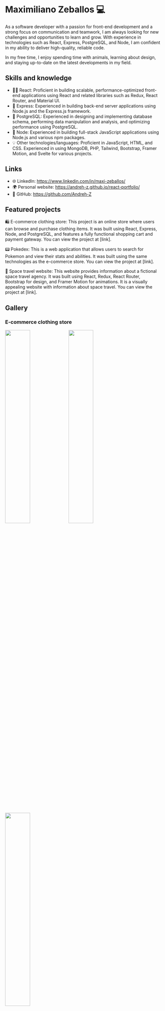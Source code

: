 # Maximiliano Zeballos 💻

As a software developer with a passion for front-end development and a strong focus on communication and teamwork, I am always looking for new challenges and opportunities to learn and grow. With experience in technologies such as React, Express, PostgreSQL, and Node, I am confident in my ability to deliver high-quality, reliable code.

In my free time, I enjoy spending time with animals, learning about design, and staying up-to-date on the latest developments in my field.

## Skills and knowledge

- 🤹‍♂️ React: Proficient in building scalable, performance-optimized front-end applications using React and related libraries such as Redux, React Router, and Material UI.
- 🚀 Express: Experienced in building back-end server applications using Node.js and the Express.js framework.
- 💾 PostgreSQL: Experienced in designing and implementing database schema, performing data manipulation and analysis, and optimizing performance using PostgreSQL.
- 🚧 Node: Experienced in building full-stack JavaScript applications using Node.js and various npm packages.
- 💡 Other technologies/languages: Proficient in JavaScript, HTML, and CSS. Experienced in using MongoDB, PHP, Tailwind, Bootstrap, Framer Motion, and Svelte for various projects.

## Links

- 🌐 LinkedIn: https://www.linkedin.com/in/maxi-zeballos/
- 🌍 Personal website: https://andreh-z.github.io/react-portfolio/
- 🐙 GitHub: https://github.com/Andreh-Z

## Featured projects

🛍 E-commerce clothing store: This project is an online store where users can browse and purchase clothing items. It was built using React, Express, Node, and PostgreSQL, and features a fully functional shopping cart and payment gateway. You can view the project at [link].

📟 Pokedex: This is a web application that allows users to search for Pokemon and view their stats and abilities. It was built using the same technologies as the e-commerce store. You can view the project at [link].

🚀 Space travel website: This website provides information about a fictional space travel agency. It was built using React, Redux, React Router, Bootstrap for design, and Framer Motion for animations. It is a visually appealing website with information about space travel. You can view the project at [link].

## Gallery

### E-commerce clothing store

<img src="https://imgur.com/spcEAhd.png" height="40%" width="40%">
<img src="https://imgur.com/LxNIFUf.png" height="40%" width="40%">
<img src=https://imgur.com/qvD9miM.png" height="40%" width="40%">

### Pokedex

<img src="https://imgur.com/XfZw0N3.png" height="40%" width="40%">
<img src="https://imgur.com/G6vvqBD.png" height="40%" width="40%">
<img src="https://i.imgur.com/BjKvZg1.png" height="40%" width="40%">

### Space travel website

<img src="https://media.giphy.com/media/nbC2CKTOrPc8uW7cB4/giphy.gif" height="40%" width="40%">
<img src="https://imgur.com/VNAWKts.png" height="40%" width="40%">
<img src="https://media.giphy.com/media/fuVITzRUcBucQiDHqV/giphy-downsized-large.gif" height="40%" width="40%">


## Currently working on

I am currently working on designing a fully functional portfolio template using React, Redux, Bootstrap, Framer Motion, and Material UI.

## Contact

- 📧 Email: maxi.zeballos97@gmail.com
- 📱 Phone: +598 097069089

## Awards and recognition

[![trophy](https://github-profile-trophy.vercel.app/?username=Andreh-Z&theme=onedark)](https://github.com/ryo-ma/github-profile-trophy)

## Soft Skills

- 🧑‍🤝‍🧑 Teamwork: I believe that teamwork is essential to the success of any project. I have experience working in team environments and am able to effectively communicate and collaborate with others to achieve common goals.
- 🗣 Communication: I value clear and open communication in any project or job. I am able to effectively convey my ideas and listen to others in order to find solutions and move forward.
- 💡 Creative thinking: I enjoy finding creative solutions to problems and am always looking for ways to improve upon existing processes. I am able to think outside the box and come up with original ideas to add value to a project.
- 🧑‍🔬 Analytical: I have a strong ability to analyze and understand complex systems and processes, and am able to use this skill to identify areas for improvement and come up with solutions.

## Philosophy

"The only place where success comes before work is in the dictionary." - Vidal Sassoon

I believe that hard work and dedication are key to achieving success in any field. I am committed to continuously learning and improving my skills in order to deliver the best results and make meaningful contributions to my team and the projects I work on.

